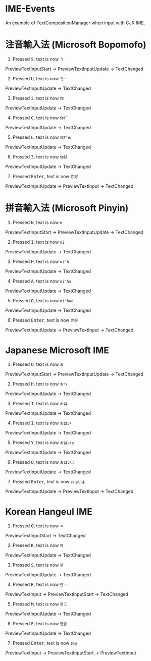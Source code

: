 # IME-Events
An example of TextCompositionManager when input with CJK IME.

# 注音輸入法 (Microsoft Bopomofo)
1. Pressed <kbd>S</kbd>, text is now `ㄋ`

PreviewTextInputStart -> PreviewTextInputUpdate -> TextChanged

2. Pressed <kbd>U</kbd>, text is now `ㄋㄧ`

PreviewTextInputUpdate -> TextChanged

3. Pressed <kbd>3</kbd>, text is now `你`

PreviewTextInputUpdate -> TextChanged

4. Pressed <kbd>C</kbd>, text is now `你ㄏ`

PreviewTextInputUpdate -> TextChanged

5. Pressed <kbd>L</kbd>, text is now `你ㄏㄠ`

PreviewTextInputUpdate -> TextChanged

6. Pressed <kbd>3</kbd>, text is now `你好`

PreviewTextInputUpdate -> TextChanged

7. Pressed <kbd>Enter</kbd>, text is now `你好`

PreviewTextInputUpdate -> PreviewTextInput -> TextChanged

# 拼音輸入法 (Microsoft Pinyin)
1. Pressed <kbd>N</kbd>, text is now `n`

PreviewTextInputStart -> PreviewTextInputUpdate -> TextChanged

2. Pressed <kbd>I</kbd>, text is now `ni`

PreviewTextInputUpdate -> TextChanged

3. Pressed <kbd>H</kbd>, text is now `ni'h`

PreviewTextInputUpdate -> TextChanged

4. Pressed <kbd>A</kbd>, text is now `ni'ha`

PreviewTextInputUpdate -> TextChanged

5. Pressed <kbd>O</kbd>, text is now `ni'hao`

PreviewTextInputUpdate -> TextChanged

6. Pressed <kbd>Enter</kbd>, text is now `你好`

PreviewTextInputUpdate -> PreviewTextInput -> TextChanged

# Japanese Microsoft IME

1. Pressed <kbd>O</kbd>, text is now `お`

PreviewTextInputStart -> PreviewTextInputUpdate -> TextChanged

2. Pressed <kbd>H</kbd>, text is now `おｈ`

PreviewTextInputUpdate -> TextChanged

3. Pressed <kbd>I</kbd>, text is now `おは`

PreviewTextInputUpdate -> TextChanged

4. Pressed <kbd>I</kbd>, text is now `おはい`

PreviewTextInputUpdate -> TextChanged

5. Pressed <kbd>Y</kbd>, text is now `おはいｙ`

PreviewTextInputUpdate -> TextChanged

6. Pressed <kbd>O</kbd>, text is now `おはいよ`

PreviewTextInputUpdate -> TextChanged

7. Pressed <kbd>Enter</kbd>, text is now `おはいよ`

PreviewTextInputUpdate -> PreviewTextInput -> TextChanged

# Korean Hangeul IME

1. Pressed <kbd>G</kbd>, text is now `ㅎ`

PreviewTextInputStart -> TextChanged

2. Pressed <kbd>K</kbd>, text is now `하`

PreviewTextInputUpdate -> TextChanged

3. Pressed <kbd>S</kbd>, text is now `한`

PreviewTextInputUpdate -> TextChanged

4. Pressed <kbd>R</kbd>, text is now `한ㄱ`

PreviewTextInput -> PreviewTextInputStart -> TextChanged

5. Pressed <kbd>M</kbd>, text is now `한그`

PreviewTextInputUpdate -> TextChanged

6. Pressed <kbd>F</kbd>, text is now `한글`

PreviewTextInputUpdate -> TextChanged

7. Pressed <kbd>Enter</kbd>, text is now `한글`

PreviewTextInput -> PreviewTextInputStart -> PreviewTextInput
